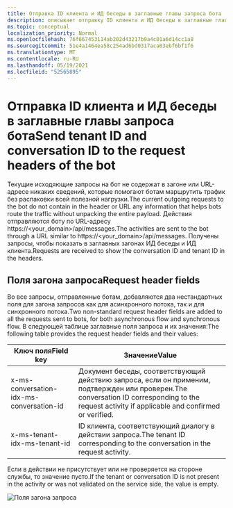 ```yaml
---
title: Отправка ID клиента и ИД беседы в заглавные главы запроса бота
description: описывает отправку ID клиента и ИД беседы в заглавные главы запроса бота.
ms.topic: conceptual
localization_priority: Normal
ms.openlocfilehash: 76f667453114ab202d43217b9a4c01a6d14cc1a8
ms.sourcegitcommit: 51e4a1464ea58c254ad6bd0317aca03ebf6bf1f6
ms.translationtype: MT
ms.contentlocale: ru-RU
ms.lasthandoff: 05/19/2021
ms.locfileid: "52565895"
---
```

# <a name="send-tenant-id-and-conversation-id-to-the-request-headers-of-the-bot"></a><span data-ttu-id="120d3-103">Отправка ID клиента и ИД беседы в заглавные главы запроса бота</span><span class="sxs-lookup"><span data-stu-id="120d3-103">Send tenant ID and conversation ID to the request headers of the bot</span></span>

<span data-ttu-id="120d3-104">Текущие исходяющие запросы на бот не содержат в загоне или URL-адресе никаких сведений, которые помогают ботам маршрутить трафик без распаковки всей полезной нагрузки.</span><span class="sxs-lookup"><span data-stu-id="120d3-104">The current outgoing requests to the bot do not contain in the header or URL any information that helps bots route the traffic without unpacking the entire payload.</span></span> <span data-ttu-id="120d3-105">Действия отправляются боту по URL-адресу https://<your_domain>/api/messages.</span><span class="sxs-lookup"><span data-stu-id="120d3-105">The activities are sent to the bot through a URL similar to https://<your_domain>/api/messages.</span></span> <span data-ttu-id="120d3-106">Получены запросы, чтобы показать в заглавных загонах ИД беседы и ИД клиента.</span><span class="sxs-lookup"><span data-stu-id="120d3-106">Requests are received to show the conversation ID and tenant ID in the headers.</span></span>

## <a name="request-header-fields"></a><span data-ttu-id="120d3-107">Поля загона запроса</span><span class="sxs-lookup"><span data-stu-id="120d3-107">Request header fields</span></span>

<span data-ttu-id="120d3-108">Во все запросы, отправленные ботам, добавляются два нестандартных поля для загона запросов как для асинхронного потока, так и для синхронного потока.</span><span class="sxs-lookup"><span data-stu-id="120d3-108">Two non-standard request header fields are added to all the requests sent to bots, for both asynchronous flow and synchronous flow.</span></span> <span data-ttu-id="120d3-109">В следующей таблице заглавные поля запроса и их значения:</span><span class="sxs-lookup"><span data-stu-id="120d3-109">The following table provides the request header fields and their values:</span></span>

| <span data-ttu-id="120d3-110">Ключ поля</span><span class="sxs-lookup"><span data-stu-id="120d3-110">Field key</span></span> | <span data-ttu-id="120d3-111">Значение</span><span class="sxs-lookup"><span data-stu-id="120d3-111">Value</span></span> |
|----------------|-----------------|
| <span data-ttu-id="120d3-112">x-ms-conversation-id</span><span class="sxs-lookup"><span data-stu-id="120d3-112">x-ms-conversation-id</span></span> | <span data-ttu-id="120d3-113">Документ беседы, соответствующий действию запроса, если он применим, подтвержден или проверен.</span><span class="sxs-lookup"><span data-stu-id="120d3-113">The conversation ID corresponding to the request activity if applicable and confirmed or verified.</span></span> |
| <span data-ttu-id="120d3-114">x-ms-tenant-id</span><span class="sxs-lookup"><span data-stu-id="120d3-114">x-ms-tenant-id</span></span> | <span data-ttu-id="120d3-115">ID клиента, соответствующий диалогу в действии запроса.</span><span class="sxs-lookup"><span data-stu-id="120d3-115">The tenant ID corresponding to the conversation in the request activity.</span></span> |

<span data-ttu-id="120d3-116">Если в действии не присутствует или не проверяется на стороне службы, то значение пусто.</span><span class="sxs-lookup"><span data-stu-id="120d3-116">If the tenant or conversation ID is not present in the activity or was not validated on the service side, the value is empty.</span></span>

![Поля загона запроса](~/assets/images/bots/requestheaderfields.png)
